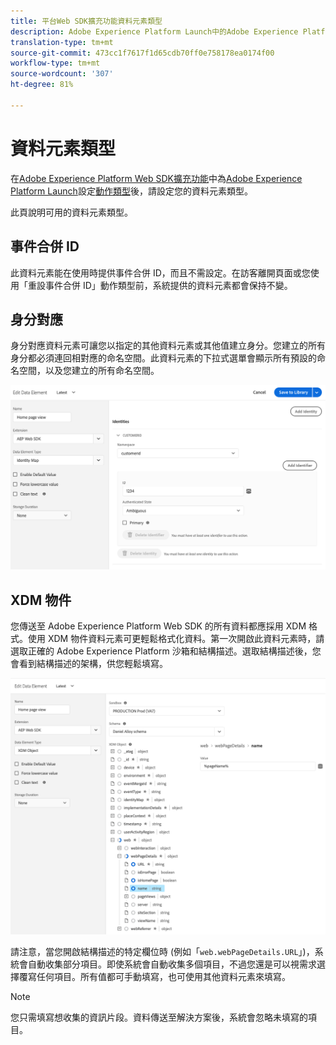 ```yaml
---
title: 平台Web SDK擴充功能資料元素類型
description: Adobe Experience Platform Launch中的Adobe Experience Platform Web SDK Extension資料元素類型
translation-type: tm+mt
source-git-commit: 473cc1f7617f1d65cdb70ff0e758178ea0174f00
workflow-type: tm+mt
source-wordcount: '307'
ht-degree: 81%

---
```



# 資料元素類型

在[Adobe Experience Platform Web SDK擴充功能](web-sdk-extension.md)中為[Adobe Experience Platform Launch](https://experienceleague.adobe.com/docs/launch.html)設定[動作類型](action-types.md)後，請設定您的資料元素類型。

此頁說明可用的資料元素類型。

## 事件合併 ID

此資料元素能在使用時提供事件合併 ID，而且不需設定。在訪客離開頁面或您使用「重設事件合併 ID」動作類型前，系統提供的資料元素都會保持不變。

## 身分對應

身分對應資料元素可讓您以指定的其他資料元素或其他值建立身分。您建立的所有身分都必須連回相對應的命名空間。此資料元素的下拉式選單會顯示所有預設的命名空間，以及您建立的所有命名空間。

![](./assets/identity-map-data-element.png)

## XDM 物件

您傳送至 Adobe Experience Platform Web SDK 的所有資料都應採用 XDM 格式。使用 XDM 物件資料元素可更輕鬆格式化資料。第一次開啟此資料元素時，請選取正確的 Adobe Experience Platform 沙箱和結構描述。選取結構描述後，您會看到結構描述的架構，供您輕鬆填寫。

![](./assets/XDM-object.png)

請注意，當您開啟結構描述的特定欄位時 (例如「`web.webPageDetails.URL`」)，系統會自動收集部分項目。即使系統會自動收集多個項目，不過您還是可以視需求選擇覆寫任何項目。所有值都可手動填寫，也可使用其他資料元素來填寫。

>[!NOTE]
>
>您只需填寫想收集的資訊片段。資料傳送至解決方案後，系統會忽略未填寫的項目。
